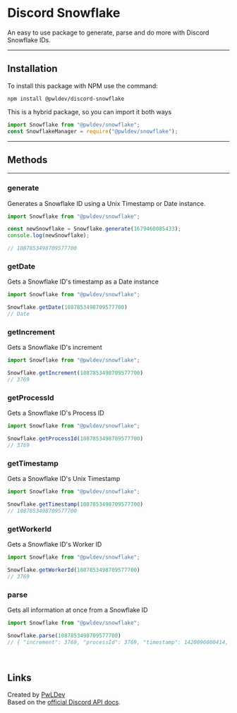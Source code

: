 # **Discord Snowflake**
An easy to use package to generate, parse and do more with Discord Snowflake IDs.
<hr>

## **Installation**
To install this package with NPM use the command:
```
npm install @pwldev/discord-snowflake
```
This is a hybrid package, so you can import it both ways
```js
import Snowflake from "@pwldev/snowflake";
const SnowflakeManager = require("@pwldev/snowflake");
```
<hr>

## **Methods**

<hr>

### **generate**
Generates a Snowflake ID using a Unix Timestamp or Date instance.
```js
import Snowflake from "@pwldev/snowflake";

const newSnowflake = Snowflake.generate(1679460085433);
console.log(newSnowflake);

// 1087853498709577700
```

### **getDate**
Gets a Snowflake ID's timestamp as a Date instance
```js
import Snowflake from "@pwldev/snowflake";

Snowflake.getDate(1087853498709577700)
// Date
```

### **getIncrement**
Gets a Snowflake ID's increment
```js
import Snowflake from "@pwldev/snowflake";

Snowflake.getIncrement(1087853498709577700)
// 3769
```

### **getProcessId**
Gets a Snowflake ID's Process ID
```js
import Snowflake from "@pwldev/snowflake";

Snowflake.getProcessId(1087853498709577700)
// 3769
```

### **getTimestamp**
Gets a Snowflake ID's Unix Timestamp
```js
import Snowflake from "@pwldev/snowflake";

Snowflake.getTimestamp(1087853498709577700)
// 1087853498709577700
```

### **getWorkerId**
Gets a Snowflake ID's Worker ID
```js
import Snowflake from "@pwldev/snowflake";

Snowflake.getWorkerId(1087853498709577700)
// 3769
```
### **parse**
Gets all information at once from a Snowflake ID
```js
import Snowflake from "@pwldev/snowflake";

Snowflake.parse(1087853498709577700)
// { "increment": 3769, "processId": 3769, "timestamp": 1420096000414, "workerId": 3769 }
```

<br>

## **Links**

Created by [PwLDev](https://github.com/PwLDev/)
<br>
Based on the [official Discord API docs](https://discord.dev).
